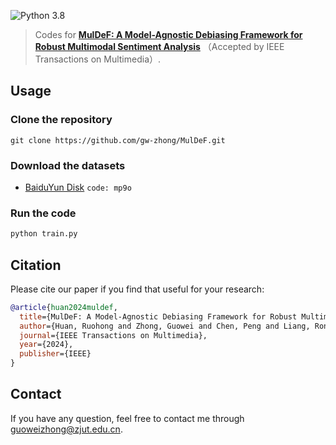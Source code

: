 ![Python 3.8](https://img.shields.io/badge/python-3.8-green)

>Codes for **[MulDeF: A Model-Agnostic Debiasing Framework for Robust Multimodal Sentiment Analysis](https://ieeexplore.ieee.org/document/10812853)** （Accepted by IEEE Transactions on Multimedia）.

## Usage
### Clone the repository
    git clone https://github.com/gw-zhong/MulDeF.git
### Download the datasets
- [BaiduYun Disk](https://pan.baidu.com/s/1ZKVXD1lVr5iYXY2yqJYwMw) ```code: mp9o```

### Run the code
 ```python
python train.py
 ```

## Citation
Please cite our paper if you find that useful for your research:
 ```bibtex
@article{huan2024muldef,
   title={MulDeF: A Model-Agnostic Debiasing Framework for Robust Multimodal Sentiment Analysis},
   author={Huan, Ruohong and Zhong, Guowei and Chen, Peng and Liang, Ronghua},
   journal={IEEE Transactions on Multimedia},
   year={2024},
   publisher={IEEE}
}
 ```

## Contact
If you have any question, feel free to contact me through [guoweizhong@zjut.edu.cn](guoweizhong@zjut.edu.cn).